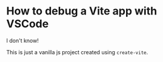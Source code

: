 # How to debug a Vite app with VSCode

I don't know!

This is just a vanilla js project created using `create-vite`.
